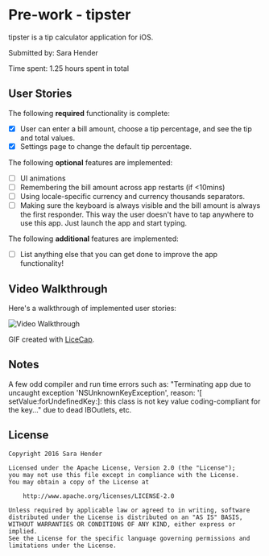 # Pre-work - tipster

tipster is a tip calculator application for iOS.

Submitted by: Sara Hender

Time spent: 1.25 hours spent in total

## User Stories

The following **required** functionality is complete:

* [X] User can enter a bill amount, choose a tip percentage, and see the tip and total values.
* [X] Settings page to change the default tip percentage.

The following **optional** features are implemented:
* [ ] UI animations
* [ ] Remembering the bill amount across app restarts (if <10mins)
* [ ] Using locale-specific currency and currency thousands separators.
* [ ] Making sure the keyboard is always visible and the bill amount is always the first responder. This way the user doesn't have to tap anywhere to use this app. Just launch the app and start typing.

The following **additional** features are implemented:

- [ ] List anything else that you can get done to improve the app functionality!

## Video Walkthrough 

Here's a walkthrough of implemented user stories:

<img src='http://imgur.com/Rptmwwk' title='Video Walkthrough' width='' alt='Video Walkthrough' />

GIF created with [LiceCap](http://www.cockos.com/licecap/).

## Notes

A few odd compiler and run time errors such as:
  "Terminating app due to uncaught exception 'NSUnknownKeyException', 
  reason: '[ setValue:forUndefinedKey:]: this class is not key value 
  coding-compliant for the key..."
due to dead IBOutlets, etc.

## License

    Copyright 2016 Sara Hender

    Licensed under the Apache License, Version 2.0 (the "License");
    you may not use this file except in compliance with the License.
    You may obtain a copy of the License at

        http://www.apache.org/licenses/LICENSE-2.0

    Unless required by applicable law or agreed to in writing, software
    distributed under the License is distributed on an "AS IS" BASIS,
    WITHOUT WARRANTIES OR CONDITIONS OF ANY KIND, either express or implied.
    See the License for the specific language governing permissions and
    limitations under the License.
